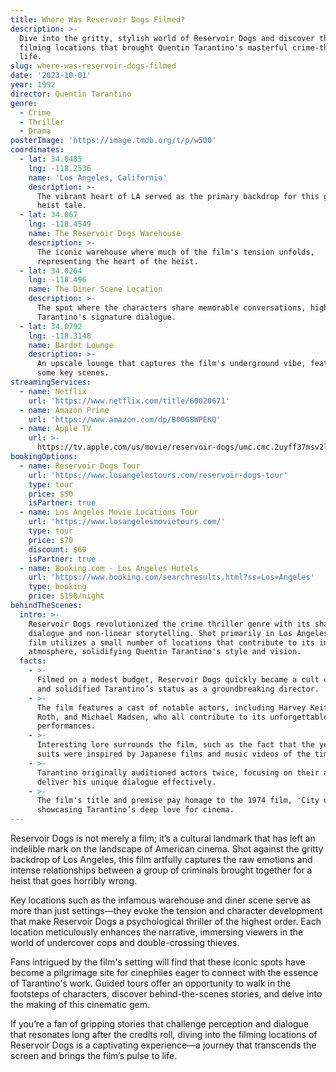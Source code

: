 ```yaml
---
title: Where Was Reservoir Dogs Filmed?
description: >-
  Dive into the gritty, stylish world of Reservoir Dogs and discover the iconic
  filming locations that brought Quentin Tarantino's masterful crime-thriller to
  life.
slug: where-was-reservoir-dogs-filmed
date: '2023-10-01'
year: 1992
director: Quentin Tarantino
genre:
  - Crime
  - Thriller
  - Drama
posterImage: 'https://image.tmdb.org/t/p/w500'
coordinates:
  - lat: 34.0485
    lng: -118.2536
    name: 'Los Angeles, California'
    description: >-
      The vibrant heart of LA served as the primary backdrop for this gripping
      heist tale.
  - lat: 34.067
    lng: -118.4549
    name: The Reservoir Dogs Warehouse
    description: >-
      The iconic warehouse where much of the film's tension unfolds,
      representing the heart of the heist.
  - lat: 34.0264
    lng: -118.496
    name: The Diner Scene Location
    description: >-
      The spot where the characters share memorable conversations, highlighting
      Tarantino's signature dialogue.
  - lat: 34.0792
    lng: -118.3148
    name: Bardot Lounge
    description: >-
      An upscale lounge that captures the film's underground vibe, featured in
      some key scenes.
streamingServices:
  - name: Netflix
    url: 'https://www.netflix.com/title/60020671'
  - name: Amazon Prime
    url: 'https://www.amazon.com/dp/B00G8WPEKQ'
  - name: Apple TV
    url: >-
      https://tv.apple.com/us/movie/reservoir-dogs/umc.cmc.2uyff37msv2l16d31y3159go8
bookingOptions:
  - name: Reservoir Dogs Tour
    url: 'https://www.losangelestours.com/reservoir-dogs-tour'
    type: tour
    price: $50
    isPartner: true
  - name: Los Angeles Movie Locations Tour
    url: 'https://www.losangelesmovietours.com/'
    type: tour
    price: $70
    discount: $60
    isPartner: true
  - name: Booking.com - Los Angeles Hotels
    url: 'https://www.booking.com/searchresults.html?ss=Los+Angeles'
    type: booking
    price: $150/night
behindTheScenes:
  intro: >-
    Reservoir Dogs revolutionized the crime thriller genre with its sharp
    dialogue and non-linear storytelling. Shot primarily in Los Angeles, the
    film utilizes a small number of locations that contribute to its intense
    atmosphere, solidifying Quentin Tarantino's style and vision.
  facts:
    - >-
      Filmed on a modest budget, Reservoir Dogs quickly became a cult classic
      and solidified Tarantino’s status as a groundbreaking director.
    - >-
      The film features a cast of notable actors, including Harvey Keitel, Tim
      Roth, and Michael Madsen, who all contribute to its unforgettable
      performances.
    - >-
      Interesting lore surrounds the film, such as the fact that the yellow
      suits were inspired by Japanese films and music videos of the time.
    - >-
      Tarantino originally auditioned actors twice, focusing on their ability to
      deliver his unique dialogue effectively.
    - >-
      The film's title and premise pay homage to the 1974 film, 'City on Fire,'
      showcasing Tarantino’s deep love for cinema.
---
```


<ReservoirDogsGuide />

Reservoir Dogs is not merely a film; it’s a cultural landmark that has left an indelible mark on the landscape of American cinema. Shot against the gritty backdrop of Los Angeles, this film artfully captures the raw emotions and intense relationships between a group of criminals brought together for a heist that goes horribly wrong.

Key locations such as the infamous warehouse and diner scene serve as more than just settings—they evoke the tension and character development that make Reservoir Dogs a psychological thriller of the highest order. Each location meticulously enhances the narrative, immersing viewers in the world of undercover cops and double-crossing thieves.

Fans intrigued by the film's setting will find that these iconic spots have become a pilgrimage site for cinephiles eager to connect with the essence of Tarantino's work. Guided tours offer an opportunity to walk in the footsteps of characters, discover behind-the-scenes stories, and delve into the making of this cinematic gem.

If you’re a fan of gripping stories that challenge perception and dialogue that resonates long after the credits roll, diving into the filming locations of Reservoir Dogs is a captivating experience—a journey that transcends the screen and brings the film’s pulse to life.
